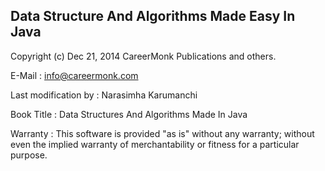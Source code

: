
Data Structure And Algorithms Made Easy In Java
-----------------------------------------------
 Copyright (c) Dec 21, 2014 CareerMonk Publications and others.
 
 E-Mail           	     : info@careermonk.com 

 Last modification by	  : Narasimha Karumanchi 
          
 Book Title		           : Data Structures And Algorithms Made In Java
 
 Warranty         	     : This software is provided "as is" without any warranty; without even the implied warranty of merchantability or fitness for a particular purpose. 
 
